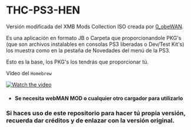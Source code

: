 # THC-PS3-HEN

Versión modificada del XMB Mods Collection ISO creada por [0_obeWAN](https://www.psx-place.com/members/0_obewan.16840/).

Es una aplicación en formato JB o Carpeta que proporcionandole PKG's (que son archivos instalables en consolas PS3 liberadas o Dev/Test Kit's)
los muestra como en la pestaña de Novedades del menú de la PS3.

Esto es la base, los PKG's los tendrás que proporcionar tú.

Vídeo del `Homebrew`

[![Watch the video](https://i.ytimg.com/vi/ZRHdcL0m6To/hqdefault.jpg)](https://www.youtube.com/watch?v=ZRHdcL0m6To)

- #### Se necesita webMAN MOD o cualquier otro cargador para utilizarlo

### Si haces uso de este repositorio para hacer tú propia versión, recuerda dar créditos y de enlazar con la versión original.

